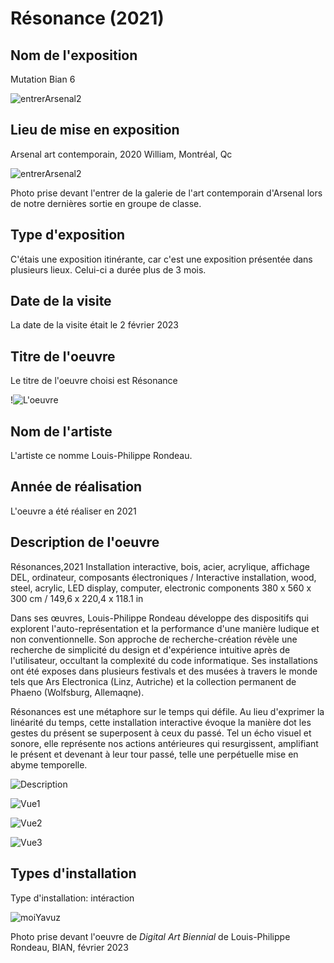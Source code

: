 # Résonance (2021)

## Nom de l'exposition
Mutation Bian 6

![entrerArsenal2](https://user-images.githubusercontent.com/112128474/219438308-eeece3a9-3e76-45ac-b24e-3a979081edb2.png)

## Lieu de mise en exposition

Arsenal art contemporain, 2020 William, Montréal, Qc

![entrerArsenal2](https://user-images.githubusercontent.com/112128474/219438308-eeece3a9-3e76-45ac-b24e-3a979081edb2.png)

Photo prise devant l'entrer de la galerie de l'art contemporain d'Arsenal lors de notre dernières sortie en groupe de classe.

## Type d'exposition

C'étais une exposition itinérante, car c'est une exposition présentée dans plusieurs lieux. Celui-ci a durée plus de 3 mois.

## Date de la visite

La date de la visite était le 2 février 2023

## Titre de l'oeuvre

Le titre de l'oeuvre choisi est Résonance

!![L'oeuvre](https://user-images.githubusercontent.com/112128474/220761683-ffcad2cf-d76e-4fd7-bfe9-c3e9c4233126.png)

## Nom de l'artiste

L'artiste ce nomme Louis-Philippe Rondeau.

## Année de réalisation

L'oeuvre a été réaliser en 2021

## Description de l'oeuvre

Résonances,2021
Installation interactive, bois, acier, acrylique, affichage DEL, ordinateur, composants électroniques /
Interactive installation, wood, steel, acrylic, LED display, computer, electronic components
380 x 560 x 300 cm / 149,6 x 220,4 x 118.1 in

Dans ses œuvres, Louis-Philippe Rondeau développe
des dispositifs qui explorent l'auto-représentation et la
performance d'une manière ludique et non
conventionnelle. Son approche de recherche-création
révèle une recherche de simplicité du design et
d'expérience intuitive après de l'utilisateur, occultant la
complexité du code informatique. Ses installations ont
été exposes dans plusieurs festivals et des musées à
travers le monde tels que Ars Electronica (Linz, Autriche)
et la collection permanent de Phaeno (Wolfsburg,
Allemaqne).

Résonances est une métaphore sur le temps qui défile.
Au lieu d'exprimer la linéarité du temps, cette
installation interactive évoque la manière dot les
gestes du présent se superposent à ceux du passé. Tel
un écho visuel et sonore, elle représente nos actions
antérieures qui resurgissent, amplifiant le présent et
devenant à leur tour passé, telle une perpétuelle mise en
abyme temporelle.

![Description](https://user-images.githubusercontent.com/112128474/220764713-18a9e161-aaca-4553-bdf9-3ad8b425a57b.png)

![Vue1](https://user-images.githubusercontent.com/112128474/220765879-361f7d81-4d14-4c60-8bac-ce71ac28b23d.png)

![Vue2](https://user-images.githubusercontent.com/112128474/220765915-15a46e2b-b436-4fa3-b01e-b3b85fc33354.png)

![Vue3](https://user-images.githubusercontent.com/112128474/220765933-eb2b6fa0-8433-4d4a-9b42-0fc5732c5f92.png)

## Types d'installation

Type d'installation: intéraction

![moiYavuz](https://user-images.githubusercontent.com/112128474/219435617-1322e50b-aaa7-490a-96f0-58e0aeb5972a.png)

Photo prise devant l'oeuvre de *Digital Art Biennial* de Louis-Philippe Rondeau, BIAN, février 2023
